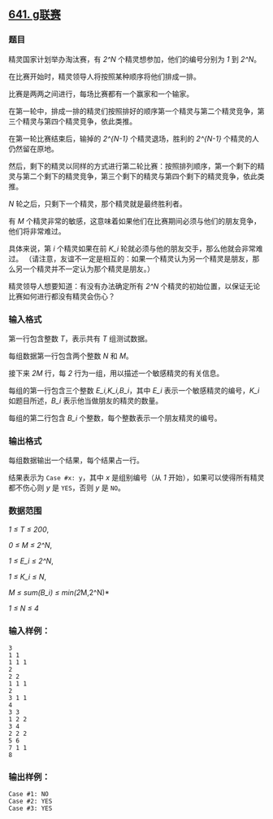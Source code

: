 ## [641. g联赛](https://www.acwing.com/problem/content/643/)

### 题目

精灵国家计划举办淘汰赛，有 *2^N* 个精灵想参加，他们的编号分别为 *1* 到 *2^N*。

在比赛开始时，精灵领导人将按照某种顺序将他们排成一排。

比赛是两两之间进行，每场比赛都有一个赢家和一个输家。

在第一轮中，排成一排的精灵们按照排好的顺序第一个精灵与第二个精灵竞争，第三个精灵与第四个精灵竞争，依此类推。

在第一轮比赛结束后，输掉的 *2^{N-1}* 个精灵退场，胜利的 *2^{N-1}* 个精灵的人仍然留在原地。

然后，剩下的精灵以同样的方式进行第二轮比赛：按照排列顺序，第一个剩下的精灵与第二个剩下的精灵竞争，第三个剩下的精灵与第四个剩下的精灵竞争，依此类推。

*N* 轮之后，只剩下一个精灵，那个精灵就是最终胜利者。

有 *M* 个精灵非常的敏感，这意味着如果他们在比赛期间必须与他们的朋友竞争，他们将非常难过。

具体来说，第 *i* 个精灵如果在前 *K_i* 轮就必须与他的朋友交手，那么他就会非常难过。 （请注意，友谊不一定是相互的：如果一个精灵认为另一个精灵是朋友，那么另一个精灵并不一定认为那个精灵是朋友。）

精灵领导人想要知道：有没有办法确定所有 *2^N* 个精灵的初始位置，以保证无论比赛如何进行都没有精灵会伤心？

### 输入格式

第一行包含整数 *T*，表示共有 *T* 组测试数据。

每组数据第一行包含两个整数 *N* 和 *M*。

接下来 *2M* 行，每 *2* 行为一组，用以描述一个敏感精灵的有关信息。

每组的第一行包含三个整数 *E_i,K_i,B_i*，其中 *E_i* 表示一个敏感精灵的编号，*K_i* 如题目所述，*B_i* 表示他当做朋友的精灵的数量。

每组的第二行包含 *B_i* 个整数，每个整数表示一个朋友精灵的编号。

### 输出格式

每组数据输出一个结果，每个结果占一行。

结果表示为 `Case #x: y`，其中 *x* 是组别编号（从 *1* 开始），如果可以使得所有精灵都不伤心则 *y* 是 `YES`，否则 *y* 是 `NO`。

### 数据范围

*1 ≤ T ≤ 200*,

*0 ≤ M ≤ 2^N*,

*1 ≤ E_i ≤ 2^N*,

*1 ≤ K_i ≤ N*,

*M ≤ sum(B_i) ≤ min(2*M,2^N)*

*1 ≤ N ≤ 4*

### 输入样例：

```
3
1 1
1 1 1
2
2 2
1 1 1
2
3 1 1
4
3 3
1 2 2
3 4
2 2 2
5 6
7 1 1
8
```

### 输出样例：

```
Case #1: NO
Case #2: YES
Case #3: YES
```
